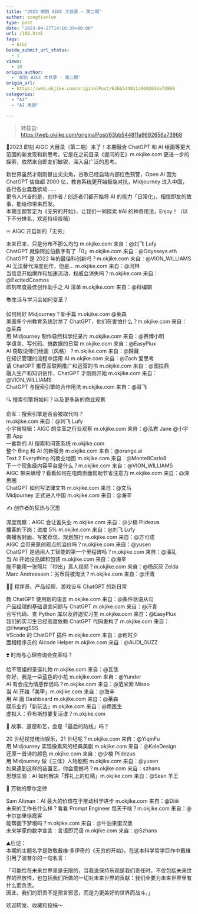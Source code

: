 ```yaml
---
title: "2023 即刻 AIGC 大目录 – 第二期"
author: songtianlun
type: post
date: "2023-04-27T14:16:39+00:00"
url: /100.html
tags:
  - AIGC
baidu_submit_url_status:
  - 1
views:
  - 10
origin_author:
  - '即刻 AIGC 大目录 - 第二期'
origin_url:
  - https://web.okjike.com/originalPost/63bb544811a9692656a73968
categories:
  - "AI"
  - "AI 周报"

---
```

> 转载自: <a href=https://web.okjike.com/originalPost/63bb544811a9692656a73968 target=_blank  rel=nofollow>https://web.okjike.com/originalPost/63bb544811a9692656a73968</a>

🧵2023 即刻 AIGC 大目录（第二期）来了！本期融合 ChatGPT 和 AI 绘画等更大范围的新发现和新思考。它是在之前目录《提问的艺》m.okjike.com 更进一步的探索，依然来自即友们敏锐、深入且广泛的思考。

新世界虽然才刚刚冒出尖尖角，谷歌已经启动内部红色预警，Open AI 因为 ChatGPT 估值超 2000 亿，教育系统更开始极端对抗，Midjourney 进入中国，各行各业蠢蠢欲动……  
更令人兴奋的是，创作者 / 创造者们都开始将 AI 的能力「日常化」，相信即友的故事，能给你带来启发。  
本期主题暂定为《无穷的开始》，让我们一同探索 #AI 的神奇用法，Enjoy！（以下不分排名，欢迎持续投稿）

♾️ AIGC 开启新的「无穷」

未来已来，只是分布不那么均匀 m.okjike.com 来自：@刘飞 Lufy  
ChatGPT 就像阿拉伯数字有了「0」m.okjike.com 来自：@Odysseys.eth  
ChatGPT 是 2022 年的最佳科创新吗？m.okjike.com 来自：@VION_WILLIAMS  
AI 无法替代深度创作，但是… m.okjike.com 来自：@河林  
当信息开始爆炸和加速流动，权威会消失吗？m.okjike.com 来自：@ExcitedCosmos  
即刻年度最佳创作助手之 AI 清单 m.okjike.com 来自：@科编辑 

📚生活与学习会如何变革？

如何用好 Midjourney？新手篇 m.okjike.com @莱森  
美国多个州教育系统封🈲了 ChatGPT，他们在害怕什么？m.okjike.com 来自：@莱森  
用 Midjourney 制作自然科学纪录片 m.okjike.com 来自：@赛博小明  
学语言、写代码、搞数据的日常 m.okjike.com 来自：@EasyPlux  
AI 窃取设师们绘画（风格）？m.okjike.com 来自：@歸藏  
在知识管理的流程中运用 AI m.okjike.com 来自：@Zach 爱思考  
请 ChatGPT 推荐互联网推广和运营的书 m.okjike.com 来自：@图拉鼎  
融入生产和知识创作，ChatGPT 才刚刚开始 m.okjike.com 来自：@VION_WILLIAMS  
ChatGPT 与搜索引擎的合作用法 m.okjike.com 来自：@哥飞 

🔍 搜索引擎将如何？以及更多新的商业观察 

俞军：搜索引擎是否会被取代吗？  
m.okjike.com 来自：@刘飞 Lufy  
小宇宙特辑：AIGC 的变革之行业观察 m.okjike.com 来自：@泓君 Jane @小宇宙 App  
一套新的 AI 搜索和问答系统 m.okjike.com  
整个 Bing 和 AI 的新服务 m.okjike.com 来自：@orange.ai  
Text 2 Everything 的商业地图 m.okjike.com 来自：@Monte8Carlo8  
下一个现象级内容平台是什么？m.okjike.com 来自：@VION_WILLIAMS  
AIGC 带来熵增？看看如何在电商页面帮助节省注意力 m.okjike.com 来自：@深思圈  
ChatGPT 如何写法律文书 m.okjike.com 来自：@文马  
Midjourney 正式进入中国 m.okjike.com 来自：@海辛 

✍️ 创作者的狂热与沉思 

深度观察：AIGC 会让谁失业 m.okjike.com 来自：@少楠 Plidezus  
播客的下岗：进度 5% m.okjike.com 来自：@刘飞 Lufy  
做播客封面、写推荐信、规划旅行 m.okjike.com 来自：@方可成  
AIGC 会带来原创观点的溢价吗？m.okjike.com 来自：@yusen  
ChatGPT 是通用人工智能的第一个里程碑吗？m.okjike.com 来自：@潘乱  
当 AI 开始设品牌和包装 m.okjike.com 来自：@海辛  
能不能用一张照片「秒出」真人视频？m.okjike.com 来自：@杨灰灰 Zelda  
Marc Andreessen：劣币将被淘汰？m.okjike.com 来自：@汗青 

👩‍💼 程序员、产品经理、游戏设与 ChatGPT 的新日常 

教 ChatGPT 使用新的语言 m.okjike.com 来自：@条件状语从句  
产品经理的基础语言问题与 ChatGPT m.okjike.com 来自：@汗青  
合写代码、查 Python 库以及辞退实习生 m.okjike.com 来自：@EasyPlux  
我们的实习生已经高度依赖 ChatGPT 代码重构了 m.okjike.com 来自：@HwangSSS  
VScode 的 ChatGPT 插件 m.okjike.com 来自：@何时夕  
面相程序员的 AIcode Helper m.okjike.com 来自：@AUDI_GUZZ

❣️ 时尚与心理咨询会变革吗？

给不管姐的圣诞礼物 m.okjike.com 来自：@瓦恁  
你好，我是一朵蓝色的小花 m.okjike.com 来自：@Yundor  
AI 有会成为情感伴侣吗？m.okjike.com 来自：@范米索 Misso  
当 AI 开始「美甲」m.okjike.com 来自：@海辛  
用 AI 画 Dashboard m.okjike.com 来自：@莱森  
娱乐业的「新玩法」m.okjike.com 来自：@雨医生  
虚拟人：乔布斯想要复活谁？m.okjike.com

🎥 故事、道德和艺，会是「最后的防线」吗？

20 世纪视觉统治娱乐，21 世纪呢？m.okjike.com 来自：@YiqinFu  
用 Midjourney 实现像素风的经典美剧 m.okjike.com 来自：@KaleDesign  
还原一首诗的颜色 m.okjike.com 来自：@少楠 Plidezus  
用 Midjourney 做《三体》人物剧照 m.okjike.com 来自：@yusen  
如果遇到这样的装置艺，你会震撼吗？m.okjike.com 来自：szhans  
思想实验：AI 如何解决「葬礼上的杠精」m.okjike.com 来自：@Sean 羊王 

🐳 万物的摩尔定律 

Sam Altman：AI 最大的价值在于推动科学进步 m.okjike.com 来自：@Diiiii  
未来的工作长什么样？看看 Prompt Engineer 每天干啥？m.okjike.com 来自：@卡尔加里徐霞客  
能帮画下梦境吗？m.okjike.com 来自：@牛油果蛋汉堡  
未来学家的数字宣言：言语即咒语 m.okjike.com 来自：@Szhans

⛰️后记：  
本期的主题名字是致敬戴维·多伊奇的《无穷的开始》，在这本科学哲学巨作中戴维引用了波普尔的一句名言：

「可能性在未来世界里是无限的，当我说保持乐观是我们责任时，不仅包括未来世界的开放性，也包括我们所做的一切对未来世界的贡献：我们全要为未来世界里有什么而负责。  
因此，我们的职责不是预言邪恶，而是为更美好的世界而战斗。」

欢迎转发、收藏和投稿～
